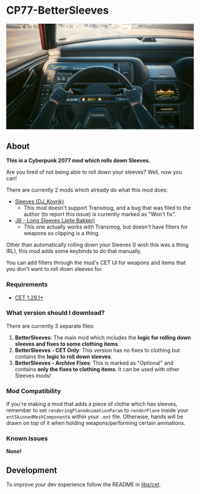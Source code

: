 # CP77-BetterSleeves

![](preview.png)

## About

**This is a Cyberpunk 2077 mod which rolls down Sleeves.**

Are you tired of not being able to roll down your sleeves? Well, now you can!

There are currently 2 mods which already do what this mod does:
- [Sleeves (DJ_Kovrik)](https://www.nexusmods.com/cyberpunk2077/mods/3309)
  - This mod doesn't support Transmog, and a bug that was filed to the author (to report this issue) is currently marked as "Won't fix".
- [JB - Long Sleeves (Jelle Bakker)](https://www.nexusmods.com/cyberpunk2077/mods/987)
  - This one actually works with Transmog, but doesn't have filters for weapons so clipping is a thing.

Other than automatically rolling down your Sleeves (I wish this was a thing IRL), this mod adds some keybinds to do that manually.

You can add filters through the mod's CET UI for weapons and items that you don't want to roll down sleeves for.

### Requirements

- [CET 1.29.1+](https://github.com/yamashi/CyberEngineTweaks)

### What version should I download?

There are currently 3 separate files:
1. **BetterSleeves**: The main mod which includes the **logic for rolling down sleeves and fixes to some clothing items**.
2. **BetterSleeves - CET Only**: This version has no fixes to clothing but contains the **logic to roll down sleeves**.
3. **BetterSleeves - Archive Fixes**: This is marked as "Optional" and contains **only the fixes to clothing items**. It can be used with other Sleeves mods!

### Mod Compatibility

If you're making a mod that adds a piece of clothe which has sleeves, remember to set `renderingPlaneAnimationParam` to `renderPlane`
inside your `entSkinnedMeshComponent`s within your `.ent` file. Otherwise, hands will be drawn on top of it when holding weapons/performing
certain animations.

### Known Issues

**None!**

## Development

To improve your dev experience follow the README in [libs/cet](libs/cet).
